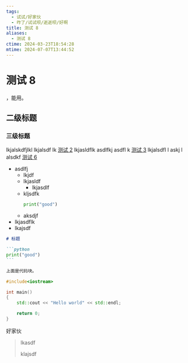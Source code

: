 ```yaml
---
tags:
  - 试试/好家伙
  - 咋了/试试呗/逝逝呗/好啊
title: 测试 8
aliases:
  - 测试 8
ctime: 2024-03-23T18:54:28
mtime: 2024-07-07T13:44:52
---
```


# 测试 8

，能用。

## 二级标题

### 三级标题

lkjalskdfjlkl lkjalsdf lk [测试 2](./20231227175913426.md) lkjasldflk asdlfkj asdfl k [测试 3](./20240101095959935.md) lkjalsdfl l askj l alsdkf [测试 6](./20240301233434899.md)

- asdlfj
	- lkjdf
	- lkjasldf
		- lkjasdlf
	- kljsdfk
		```python
		print("good")
		```
	- aksdjf
- lkjasdflk
- lkajsdf

````markdown
# 标题

```python
print("good")
```

上面是代码块。
````

```cpp
#include<iostream>

int main()
{
    std::cout << "Hello world" << std::endl;

    return 0;
}
```

好家伙

> lkasdf
> 
> klajsdf
